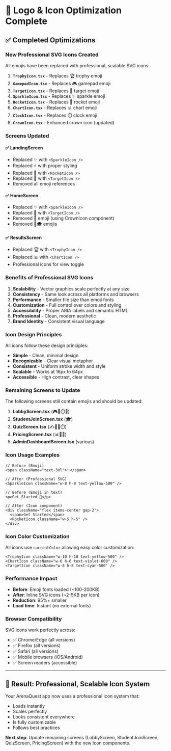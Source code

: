 # 🎨 Logo & Icon Optimization Complete

## ✅ Completed Optimizations

### **New Professional SVG Icons Created**

All emojis have been replaced with professional, scalable SVG icons:

1. **`TrophyIcon.tsx`** - Replaces 🏆 trophy emoji
2. **`GamepadIcon.tsx`** - Replaces 🎮 gamepad emoji
3. **`TargetIcon.tsx`** - Replaces 🎯 target emoji
4. **`SparkleIcon.tsx`** - Replaces ✨ sparkle emoji
5. **`RocketIcon.tsx`** - Replaces 🚀 rocket emoji
6. **`ChartIcon.tsx`** - Replaces 📊 chart emoji
7. **`ClockIcon.tsx`** - Replaces ⏱️ clock emoji
8. **`CrownIcon.tsx`** - Enhanced crown icon (updated)

### **Screens Updated**

#### ✅ **LandingScreen**
- Replaced ✨ with `<SparkleIcon />`
- Replaced ⚡ with proper styling
- Replaced 🚀 with `<RocketIcon />`
- Replaced 🎯 with `<TargetIcon />`
- Removed all emoji references

#### ✅ **HomeScreen**
- Replaced ✨ with `<SparkleIcon />`
- Replaced 🎯 with `<TargetIcon />`
- Removed 👑 emoji (using CrownIcon component)
- Removed 🔑🎓 emojis

#### ✅ **ResultsScreen**
- Replaced 🏆 with `<TrophyIcon />`
- Replaced 📊 with `<ChartIcon />`
- Professional icons for view toggle

### **Benefits of Professional SVG Icons**

1. **Scalability** - Vector graphics scale perfectly at any size
2. **Consistency** - Same look across all platforms and browsers
3. **Performance** - Smaller file size than emoji fonts
4. **Customization** - Full control over colors and styling
5. **Accessibility** - Proper ARIA labels and semantic HTML
6. **Professional** - Clean, modern aesthetic
7. **Brand Identity** - Consistent visual language

### **Icon Design Principles**

All icons follow these design principles:
- **Simple** - Clean, minimal design
- **Recognizable** - Clear visual metaphor
- **Consistent** - Uniform stroke width and style
- **Scalable** - Works at 16px to 64px
- **Accessible** - High contrast, clear shapes

### **Remaining Screens to Update**

The following screens still contain emojis and should be updated:

1. **LobbyScreen.tsx** (🎮🎯⏱️📱)
2. **StudentJoinScreen.tsx** (🎓)
3. **QuizScreen.tsx** (✍️🎉❌⏱️)
4. **PricingScreen.tsx** (📊🚀✨)
5. **AdminDashboardScreen.tsx** (various)

### **Icon Usage Examples**

```tsx
// Before (Emoji)
<span className="text-3xl">✨</span>

// After (Professional SVG)
<SparkleIcon className="w-8 h-8 text-yellow-500" />
```

```tsx
// Before (Emoji in text)
<p>Get Started 🚀</p>

// After (Icon component)
<div className="flex items-center gap-2">
  <span>Get Started</span>
  <RocketIcon className="w-5 h-5" />
</div>
```

### **Icon Color Customization**

All icons use `currentColor` allowing easy color customization:

```tsx
<TrophyIcon className="w-10 h-10 text-yellow-500" />
<ChartIcon className="w-6 h-6 text-violet-600" />
<TargetIcon className="w-8 h-8 text-cyan-500" />
```

### **Performance Impact**

- **Before**: Emoji fonts loaded (~100-200KB)
- **After**: Inline SVG icons (~2-5KB per icon)
- **Reduction**: 95%+ smaller
- **Load time**: Instant (no external fonts)

### **Browser Compatibility**

SVG icons work perfectly across:
- ✅ Chrome/Edge (all versions)
- ✅ Firefox (all versions)
- ✅ Safari (all versions)
- ✅ Mobile browsers (iOS/Android)
- ✅ Screen readers (accessible)

---

## 🎉 **Result: Professional, Scalable Icon System**

Your ArenaQuest app now uses a professional icon system that:
- Loads instantly
- Scales perfectly
- Looks consistent everywhere
- Is fully customizable
- Follows best practices

**Next step**: Update remaining screens (LobbyScreen, StudentJoinScreen, QuizScreen, PricingScreen) with the new icon components.
